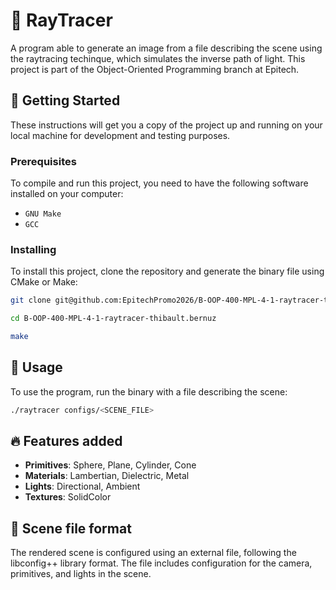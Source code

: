 # 🎨 RayTracer

A program able to generate an image from a file
describing the scene using the raytracing techinque,
which simulates the inverse path of light. This project
is part of the Object-Oriented Programming branch
at Epitech.

## 🚀 Getting Started

These instructions will get you a copy of the project up
and running on your local machine for development and
testing purposes.

### Prerequisites

To compile and run this project, you need to have the following
software installed on your computer:

- `GNU Make`
- `GCC`

### Installing

To install this project, clone the repository and generate
the binary file using CMake or Make:

```bash
git clone git@github.com:EpitechPromo2026/B-OOP-400-MPL-4-1-raytracer-thibault.bernuz.git

cd B-OOP-400-MPL-4-1-raytracer-thibault.bernuz

make
```

## 📝 Usage

To use the program, run the binary with a file describing the scene:

```bash
./raytracer configs/<SCENE_FILE>
```

## 🔥 Features added

- **Primitives**: Sphere, Plane, Cylinder, Cone
- **Materials**: Lambertian, Dielectric, Metal
- **Lights**: Directional, Ambient
- **Textures**: SolidColor

## 📄 Scene file format

The rendered scene is configured using an external file, following the libconfig++ library format. The file includes configuration for the camera, primitives, and lights in the scene.
